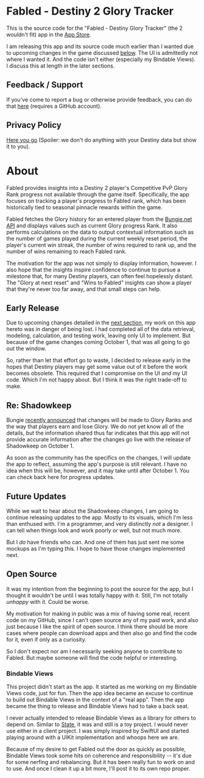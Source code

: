 # Fabled - Destiny 2 Glory Tracker

This is the source code for the "Fabled - Destiny Glory Tracker" (the 2 wouldn't fit) app in the [App Store](https://apps.apple.com/us/app/fabled-destiny-glory-tracker/id1477568586).

I am releasing this app and its source code much earlier than I wanted due to upcoming changes in the game discussed [below](#early-release). The UI is admittedly not where I wanted it. And the code isn't either (especially my Bindable Views). I discuss this at length in the later sections.

## Feedback / Support

If you've come to report a bug or otherwise provide feedback, you can do that [here](https://github.com/nathanhosselton/Fabled/issues) (requires a GitHub account).

## Privacy Policy

[Here you go](https://github.com/nathanhosselton/Fabled/blob/master/Privacy-Policy.md) (Spoiler: we don't do anything with your Destiny data but show it to you).

# About

Fabled provides insights into a Destiny 2 player's Competitive PvP Glory Rank progress not available through the game itself. Specifically, the app focuses on tracking a player's progress to Fabled rank, which has been historically tied to seasonal pinnacle rewards within the game.

Fabled fetches the Glory history for an entered player from the [Bungie.net API](https://bungie-net.github.io) and displays values such as current Glory progress Rank. It also performs calculations on the data to output contextual information such as the number of games played during the current weekly reset period, the player's current win streak, the number of wins required to rank up, and the number of wins remaining to reach Fabled rank.

The motivation for the app was not simply to display information, however. I also hope that the insights inspire confidence to continue to pursue a milestone that, for many Destiny players, can often feel hopelessly distant. The "Glory at next reset" and "Wins to Fabled" insights can show a player that they're never too far away, and that small steps can help.

## Early Release

Due to upcoming changes detailed in the [next section](#re-shadowkeep), my work on this app hereto was in danger of being lost. I had completed all of the data retrieval, modeling, calculation, and testing work, leaving only UI to implement. But because of the game changes coming October 1, that was all going to go out the window.

So, rather than let that effort go to waste, I decided to release early in the hopes that Destiny players may get some value out of it before the work becomes obsolete. This required that I compromise on the UI _and_ my UI code. Which I'm not happy about. But I think it was the right trade-off to make.

## Re: Shadowkeep

Bungie [recently announced](https://www.bungie.net/en/Explore/Detail/News/48072) that changes will be made to Glory Ranks and the way that players earn and lose Glory. We do not yet know all of the details, but the information shared thus far indicates that this app will not provide accurate information after the changes go live with the release of Shadowkeep on October 1.

As soon as the community has the specifics on the changes, I will update the app to reflect, assuming the app's purpose is still relevant. I have no idea when this will be, however, and it may take until after October 1. You can check back here for progress updates.

## Future Updates

While we wait to hear about the Shadowkeep changes, I am going to continue releasing updates to the app. Mostly to its visuals, which I'm less than enthused with. I'm a programmer, and very distinctly _not_ a designer. I can tell when things look and work poorly or well, but not much more.

But I _do_ have friends who can. And one of them has just sent me some mockups as I'm typing this. I hope to have those changes implemented next.

## Open Source

It was my intention from the beginning to post the source for the app, but I thought it wouldn't be until I was totally happy with it. Still, I'm not totally _unhappy_ with it. Could be worse.

My motivation for making in public was a mix of having some real, recent code on my GitHub, since I can't open source any of my paid work, and also just because I like the spirit of open source. I think there should be more cases where people can download apps and then also go and find the code for it, even if only as a curiosity.

So I don't expect nor am I necessarily seeking anyone to contribute to Fabled. But maybe someone will find the code helpful or interesting.

### Bindable Views

This project didn't start as the app. It started as me working on my Bindable Views code, just for fun. Then the app idea became an excuse to continue to build out Bindable Views in the context of a "real app". Then the app became the thing to release and Bindable Views had to take a back seat.

I never actually intended to release Bindable Views as a library for others to depend on. Similar to [State](https://github.com/nathanhosselton/State/), it was and still is a toy project. I would never use either in a client project. I was simply inspired by SwiftUI and started playing around with a UIKit implementation and whoops here we are.

Because of my desire to get Fabled out the door as quickly as possible, Bindable Views took some hits on coherence and responsibility -- it's due for some nerfing and rebalancing. But it has been really fun to work on and to use. And once I clean it up a bit more, I'll post it to its own repo proper.
